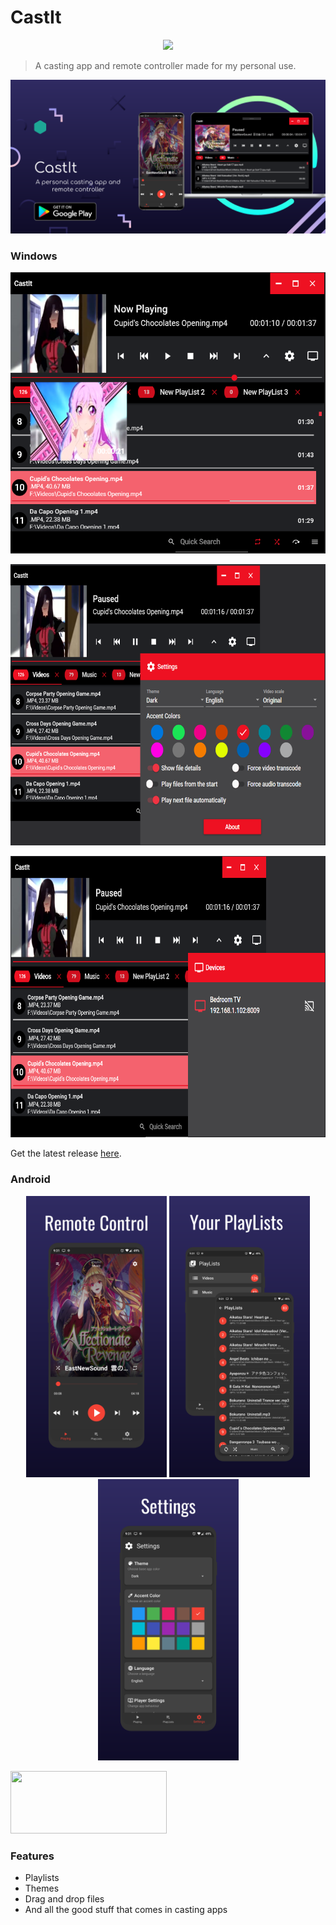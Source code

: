 # CastIt
<p align="center">
  <img height="120px" src="CastIt/favicon.ico">
</p>

> A casting app and remote controller made for my personal use.
<p align="center">
  <img src="images/Promo.png">
</p>

### Windows

<p align="center">
  <img height="450" width="700" src="images/imgA.png">
</p>

<p align="center">
  <img height="450" width="700" src="images/imgB.png">    
</p>

<p align="center">
  <img height="450" width="700" src="images/imgC.png">    
</p>

Get the latest release [here](https://github.com/Wolfteam/CastIt/releases).

### Android
<p align="center">
  <img height="450" src="images/imgD.png">    
  <img height="450" src="images/imgE.png">    
  <img height="450" src="images/imgF.png">
</p>

[<img height="100" width="250" src="https://play.google.com/intl/en_us/badges/static/images/badges/en_badge_web_generic.png" />](https://play.google.com/store/apps/details?id=com.miraisoft.castit)

### Features
* Playlists
* Themes
* Drag and drop files
* And all the good stuff that comes in casting apps
